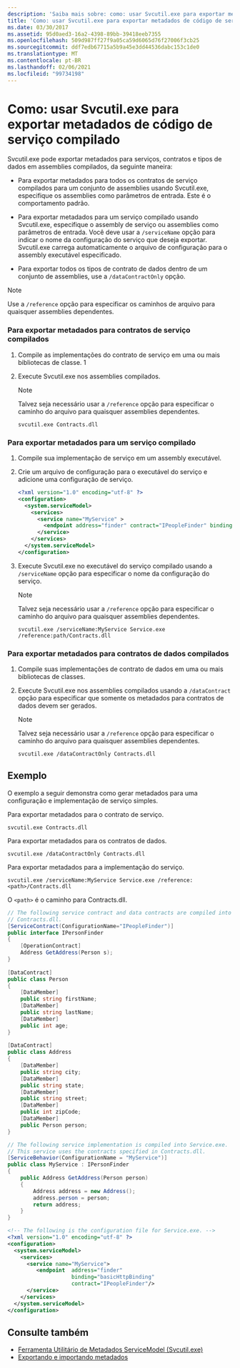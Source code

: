 ```yaml
---
description: 'Saiba mais sobre: como: usar Svcutil.exe para exportar metadados do código de serviço compilado'
title: 'Como: usar Svcutil.exe para exportar metadados de código de serviço compilado'
ms.date: 03/30/2017
ms.assetid: 95d0aed3-16a2-4398-89bb-39418eeb7355
ms.openlocfilehash: 509d987ff27f9a05ca59d6065d76f27006f3cb25
ms.sourcegitcommit: ddf7edb67715a5b9a45e3dd44536dabc153c1de0
ms.translationtype: MT
ms.contentlocale: pt-BR
ms.lasthandoff: 02/06/2021
ms.locfileid: "99734198"
---
```

# <a name="how-to-use-svcutilexe-to-export-metadata-from-compiled-service-code"></a>Como: usar Svcutil.exe para exportar metadados de código de serviço compilado

Svcutil.exe pode exportar metadados para serviços, contratos e tipos de dados em assemblies compilados, da seguinte maneira:  
  
- Para exportar metadados para todos os contratos de serviço compilados para um conjunto de assemblies usando Svcutil.exe, especifique os assemblies como parâmetros de entrada. Este é o comportamento padrão.  
  
- Para exportar metadados para um serviço compilado usando Svcutil.exe, especifique o assembly de serviço ou assemblies como parâmetros de entrada. Você deve usar a `/serviceName` opção para indicar o nome da configuração do serviço que deseja exportar. Svcutil.exe carrega automaticamente o arquivo de configuração para o assembly executável especificado.  
  
- Para exportar todos os tipos de contrato de dados dentro de um conjunto de assemblies, use a `/dataContractOnly` opção.  
  
> [!NOTE]
> Use a `/reference` opção para especificar os caminhos de arquivo para quaisquer assemblies dependentes.  
  
### <a name="to-export-metadata-for-compiled-service-contracts"></a>Para exportar metadados para contratos de serviço compilados  
  
1. Compile as implementações do contrato de serviço em uma ou mais bibliotecas de classe. 1  
  
2. Execute Svcutil.exe nos assemblies compilados.  
  
    > [!NOTE]
    > Talvez seja necessário usar a `/reference` opção para especificar o caminho do arquivo para quaisquer assemblies dependentes.  
  
    ```console
    svcutil.exe Contracts.dll  
    ```  
  
### <a name="to-export-metadata-for-a-compiled-service"></a>Para exportar metadados para um serviço compilado  
  
1. Compile sua implementação de serviço em um assembly executável.  
  
2. Crie um arquivo de configuração para o executável do serviço e adicione uma configuração de serviço.  
  
    ```xml  
    <?xml version="1.0" encoding="utf-8" ?>  
    <configuration>  
      <system.serviceModel>  
        <services>  
          <service name="MyService" >  
            <endpoint address="finder" contract="IPeopleFinder" binding="wsHttpBinding" />  
          </service>  
        </services>  
      </system.serviceModel>  
    </configuration>  
    ```  
  
3. Execute Svcutil.exe no executável do serviço compilado usando a `/serviceName` opção para especificar o nome da configuração do serviço.  
  
    > [!NOTE]
    > Talvez seja necessário usar a `/reference` opção para especificar o caminho do arquivo para quaisquer assemblies dependentes.  
  
    ```console  
    svcutil.exe /serviceName:MyService Service.exe /reference:path/Contracts.dll  
    ```  
  
### <a name="to-export-metadata-for-compiled-data-contracts"></a>Para exportar metadados para contratos de dados compilados  
  
1. Compile suas implementações de contrato de dados em uma ou mais bibliotecas de classes.  
  
2. Execute Svcutil.exe nos assemblies compilados usando a `/dataContract` opção para especificar que somente os metadados para contratos de dados devem ser gerados.  
  
    > [!NOTE]
    > Talvez seja necessário usar a `/reference` opção para especificar o caminho do arquivo para quaisquer assemblies dependentes.  
  
    ```console  
    svcutil.exe /dataContractOnly Contracts.dll  
    ```  
  
## <a name="example"></a>Exemplo  

 O exemplo a seguir demonstra como gerar metadados para uma configuração e implementação de serviço simples.  
  
 Para exportar metadados para o contrato de serviço.  
  
```console  
svcutil.exe Contracts.dll  
```  
  
 Para exportar metadados para os contratos de dados.  
  
```console  
svcutil.exe /dataContractOnly Contracts.dll  
```  
  
 Para exportar metadados para a implementação do serviço.  
  
```console  
svcutil.exe /serviceName:MyService Service.exe /reference:<path>/Contracts.dll  
```  
  
 O `<path>` é o caminho para Contracts.dll.  
  
```csharp
// The following service contract and data contracts are compiled into
// Contracts.dll.  
[ServiceContract(ConfigurationName="IPeopleFinder")]  
public interface IPersonFinder  
{  
    [OperationContract]  
    Address GetAddress(Person s);  
}  
  
[DataContract]  
public class Person  
{  
    [DataMember]  
    public string firstName;  
    [DataMember]  
    public string lastName;  
    [DataMember]  
    public int age;  
}  
  
[DataContract]  
public class Address  
{  
    [DataMember]  
    public string city;  
    [DataMember]  
    public string state;  
    [DataMember]  
    public string street;  
    [DataMember]  
    public int zipCode;  
    [DataMember]  
    public Person person;  
}  
```

```csharp
// The following service implementation is compiled into Service.exe.
// This service uses the contracts specified in Contracts.dll.  
[ServiceBehavior(ConfigurationName = "MyService")]  
public class MyService : IPersonFinder  
{  
    public Address GetAddress(Person person)  
    {  
        Address address = new Address();  
        address.person = person;  
        return address;  
    }  
}  
```

```xml  
<!-- The following is the configuration file for Service.exe. -->  
<?xml version="1.0" encoding="utf-8" ?>  
<configuration>  
  <system.serviceModel>  
    <services>  
      <service name="MyService">  
         <endpoint  address="finder"  
                    binding="basicHttpBinding"  
                    contract="IPeopleFinder"/>  
      </service>  
    </services>  
  </system.serviceModel>  
</configuration>  
```  
  
## <a name="see-also"></a>Consulte também

- [Ferramenta Utilitário de Metadados ServiceModel (Svcutil.exe)](../servicemodel-metadata-utility-tool-svcutil-exe.md)
- [Exportando e importando metadados](exporting-and-importing-metadata.md)
